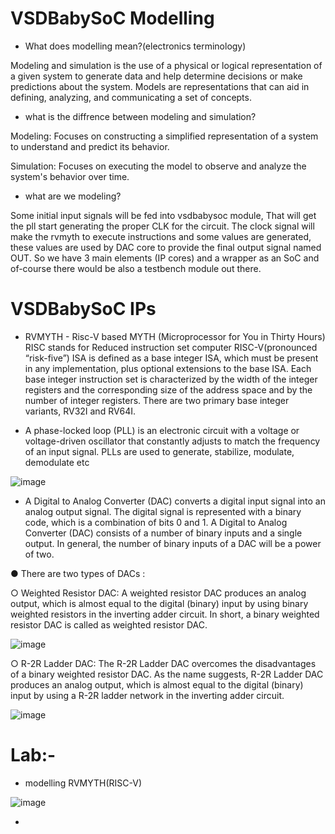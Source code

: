# VSDBabySoC Modelling

- What does modelling mean?(electronics terminology)

Modeling and simulation is the use of a physical or logical representation of a given system to generate
data and help determine decisions or make predictions about the system.
Models are representations that can aid in defining, analyzing, and communicating a set of concepts.

- what is the diffrence between modeling and simulation?

Modeling: Focuses on constructing a simplified representation of a system to understand and predict its behavior.

Simulation: Focuses on executing the model to observe and analyze the system's behavior over time.

- what are we modeling?

Some initial input signals will be fed into vsdbabysoc module, That will get the pll start generating the proper CLK for the circuit. The clock signal will make the rvmyth to execute instructions and some
values are generated, these values are used by DAC core to provide the final output signal named OUT. So we have 3 main elements (IP cores) and a wrapper as an SoC and of-course there would be also a testbench module out there.

#  VSDBabySoC IPs

- RVMYTH - Risc-V based MYTH (Microprocessor for You in Thirty Hours)
RISC stands for Reduced instruction set computer
RISC-V(pronounced “risk-five”) ISA is defined as a base integer ISA, which must
be present in any implementation, plus optional extensions to the base ISA.
Each base integer instruction set is characterized by the width of the integer
registers and the corresponding size of the address space and by the number of
integer registers. There are two primary base integer variants, RV32I and RV64I.

- A phase-locked loop (PLL) is an electronic circuit with a voltage or voltage-driven oscillator that constantly
adjusts to match the frequency of an input signal.
PLLs are used to generate, stabilize, modulate, demodulate etc

![image](https://github.com/user-attachments/assets/a8e77849-ae7f-4dcf-be8b-e099d153a059)

- A Digital to Analog Converter (DAC) converts a digital input signal into an analog
output signal.
The digital signal is represented with a binary code, which is a combination of bits
0 and 1. A Digital to Analog Converter (DAC) consists of a number of binary inputs
and a single output. In general, the number of binary inputs of a DAC will be a power of two.

● There are two types of DACs :

○ Weighted Resistor DAC: A weighted resistor DAC produces an analog output, which is almost equal to the
digital (binary) input by using binary weighted resistors in the inverting adder
circuit. In short, a binary weighted resistor DAC is called as weighted resistor
DAC.

![image](https://github.com/user-attachments/assets/2028ce41-497c-4514-b95a-c5f74683e2b5)

○ R-2R Ladder DAC: The R-2R Ladder DAC overcomes the disadvantages of a binary weighted
resistor DAC. As the name suggests, R-2R Ladder DAC produces an analog
output, which is almost equal to the digital (binary) input by using a R-2R ladder
network in the inverting adder circuit.

![image](https://github.com/user-attachments/assets/b9bae67f-660d-48ce-931a-cb71742ba60c)

# Lab:-

- modelling RVMYTH(RISC-V)

![image](https://github.com/user-attachments/assets/fda0e949-cc86-4ba1-9cdd-478fff6758f4)

- 
